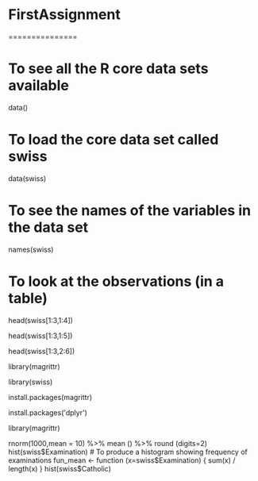 FirstAssignment
===============
===============

# To see all the R core data sets available
data() 

# To load the core data set called swiss
data(swiss) 

# To see the names of the variables in the data set
names(swiss) 

# To look at the observations (in a table)
head(swiss[1:3,1:4]) 

head(swiss[1:3,1:5])

head(swiss[1:3,2:6])

library(magrittr)

library(swiss)

install.packages(magrittr)

install.packages('dplyr')

library(magrittr)

rnorm(1000,mean = 10) %>% mean () %>% round (digits=2)
hist(swiss$Examination) # To produce a histogram showing frequency of examinations
fun_mean <- function (x=swiss$Examination) {
    sum(x) / length(x)
}
hist(swiss$Catholic)


